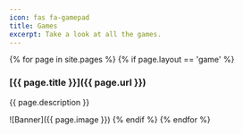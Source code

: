 ```yaml
---
icon: fas fa-gamepad
title: Games
excerpt: Take a look at all the games.
---
```


{% for page in site.pages %}
{% if page.layout == 'game' %}
### <i class="fa-fw {{ page.icon }}"></i> [{{ page.title }}]({{ page.url }})

{{ page.description }}

![Banner]({{ page.image }})
{% endif %}
{% endfor %}
